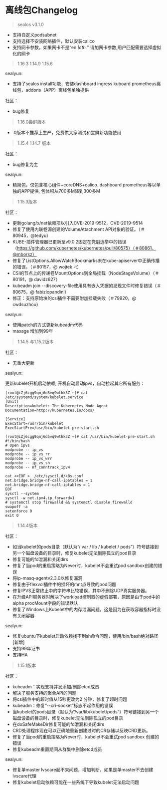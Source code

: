 # 离线包Changelog

> sealos v3.1.0

* 支持自定义podsubnet
* 支持选择不安装网络插件，默认安装calico
* 支持网卡参数，如果网卡不是“en.*|eth.*” 请加网卡参数,用户匹配需要选择虚拟化的网卡

> 1.16.3 1.14.9 1.15.6

sealyun:

* 支持了sealos install功能，安装dashboard ingress kuboard prometheus离线包，addons（APP）离线包单独提供

社区：

* bug修复

> 1.16.0尝鲜版本

* .0版本不推荐上生产，免费供大家测试和尝鲜新功能使用

> 1.15.4 1.14.7 版本

社区：

* bug修复为主

sealyun:

* 精简包，仅包含核心组件+coreDNS+calico. dashboard prometheus等以单独的APP提供, 包体积从700多M降到300多M

> 1.15.3版本

社区：

* 更新golang/x/net依赖项以引入CVE-2019-9512，CVE-2019-9514
* 修复了使用内联卷源创建的VolumeAttachment API对象的验证。（＃80945，@tedyu）
* KUBE-插件管理器已更新至v9.0.2固定在党魁选举中的错误（https://github.com/kubernetes/kubernetes/pull/80575）（＃80861，@mborsz）
* 修复了ListOptions.AllowWatchBookmarks未在kube-apiserver中正确传播的错误。（＃80157，@ wojtek -t）
* CSI的节点上的传递卷MountOptions到全局挂载（NodeStageVolume）（＃80191，@ davidz627）
* kubeadm join --discovery-file使用具有嵌入凭据的发现文件时修复错误（＃80675，@ fabiziopandini）
* 修正：支持原始块的csi插件不需要附加挂载失败（＃79920，@ cwdsuzhou）

sealyun:
 
* 使用patch的方式更新kubeadm代码
* maxage 增加到99年

> 1.14.5 与1.15.2版本

社区：

* 无重大更新

sealyun:

更新kubelet开机启动依赖, 开机自动启动ipvs，自动拉起其它所有服务：
```
[root@iZj6cgg9qmj6d5vq9wthk3Z ~]# cat /etc/systemd/system/kubelet.service
[Unit]
Description=kubelet: The Kubernetes Node Agent
Documentation=http://kubernetes.io/docs/

[Service]
ExecStart=/usr/bin/kubelet
ExecStartPre=/usr/bin/kubelet-pre-start.sh
```

```
[root@iZj6cgg9qmj6d5vq9wthk3Z ~]# cat /usr/bin/kubelet-pre-start.sh
#!/bin/bash
# Open ipvs
modprobe -- ip_vs
modprobe -- ip_vs_rr
modprobe -- ip_vs_wrr
modprobe -- ip_vs_sh
modprobe -- nf_conntrack_ipv4

cat <<EOF >  /etc/sysctl.d/k8s.conf
net.bridge.bridge-nf-call-ip6tables = 1
net.bridge.bridge-nf-call-iptables = 1
EOF
sysctl --system
sysctl -w net.ipv4.ip_forward=1
# systemctl stop firewalld && systemctl disable firewalld
swapoff -a
setenforce 0
exit 0
```

> 1.14.4版本

社区：

* 如当kubelet的pods目录（默认为“/ var / lib / kubelet / pods”）符号链接到另一个磁盘设备的目录时，修复kubelet无法删除孤立的pod目录
* 修复可能的fd泄漏和关闭dirs
* 修复了当pod的重启策略为Never时，kubelet不会重试pod sandbox创建的错误
* 将ip-masq-agentv2.3.0以修复漏洞
* 修复由于flexvol插件中的损坏的mnt点导致的pod问题
* 修复IPVS正常终止中的字符串比较错误，其中不删除UDP真实服务器。
* 在升级API服务器时解决了workload控制器的虚假部署，原因是由于pod中的alpha procMount字段的错误默认
* 修复了Windows上Kubelet中的内存泄漏问题，这是因为在获取容器指标时没有关闭容器

sealyun:

* 修复ubuntu下kubelet启动依赖找不到sh命令问题，使用/bin/bash绝对路径 [新增]
* 支持99年证书
* 支持HA

> 1.15.1版本

社区：

* kubeadm：实现支持并发添加/删除etcd成员
* 解决了服务支持的聚合API的问题
* 将csi插件中的超时值从15秒更改为2 分钟，修复了超时问题
* kubeadm：修复“--cri-socket”标志不起作用的错误
* 当kubelet的pods目录（默认为“/var/lib/kubelet/pods”）符号链接到另一个磁盘设备的目录时，修复kubelet无法删除孤立的pod目录
* 在doSafeMakeDir修复可能的fd泄漏和关闭dirs
* CRD处理程序现在可以正确地重新创建过时的CR存储以反映CRD更新。
* 修复了当pod的重启策略为Never时，kubelet不会重试pod sandbox 创建的错误
* 修复kubeadm重置期间从群集中删除etcd成员 

sealyun:

* 修复单master lvscare起不来问题，增加判断，如果是单master不去创建lvscare代理
* 修复kubelet启动依赖可能在一些系统下导致kubelet无法启动问题
